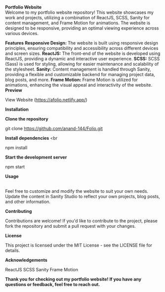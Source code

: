 **Portfolio Website**
<br />
Welcome to my portfolio website repository! This website showcases my work and projects, utilizing a combination of ReactJS, SCSS, Sanity for content management, and Frame Motion for animations. The website is designed to be responsive, providing an optimal viewing experience across various devices.

**Features**
**Responsive Design:** The website is built using responsive design principles, ensuring compatibility and accessibility across different devices and screen sizes.
**ReactJS:** The front-end of the website is developed using ReactJS, providing a dynamic and interactive user experience.
**SCSS:** SCSS (Sass) is used for styling, allowing for easier maintenance and scalability of the stylesheet.
**Sanity:** Content management is handled through Sanity, providing a flexible and customizable backend for managing project data, blog posts, and more.
**Frame Motion:** Frame Motion is utilized for animations, enhancing the visual appeal and interactivity of the website.
<br />
**Preview**

View Website (https://afolio.netlify.app/)
<br />

**Installation**

**Clone the repository**
<br />

git clone https://github.com/anand-144/Folio.git
<br />

**Install dependencies**
<br 

npm install
<br />

**Start the development server**
<br />

npm start
<br />

**Usage**

<br />
Feel free to customize and modify the website to suit your own needs. Update the content in Sanity Studio to reflect your own projects, blog posts, and other information.
<br />

**Contributing**

Contributions are welcome! If you'd like to contribute to the project, please fork the repository and submit a pull request with your changes.
<br />

**License**

This project is licensed under the MIT License - see the LICENSE file for details.
<br />

**Acknowledgements**

ReactJS
SCSS
Sanity
Frame Motion

**Thank you for checking out my portfolio website! If you have any questions or feedback, feel free to reach out.**
